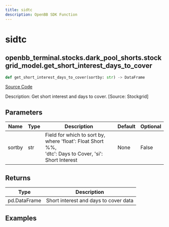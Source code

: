 ```yaml
---
title: sidtc
description: OpenBB SDK Function
---
```


# sidtc

## openbb_terminal.stocks.dark_pool_shorts.stockgrid_model.get_short_interest_days_to_cover

```python title='openbb_terminal/stocks/dark_pool_shorts/stockgrid_model.py'
def get_short_interest_days_to_cover(sortby: str) -> DataFrame
```
[Source Code](https://github.com/OpenBB-finance/OpenBBTerminal/tree/main/openbb_terminal/stocks/dark_pool_shorts/stockgrid_model.py#L78)

Description: Get short interest and days to cover. [Source: Stockgrid]

## Parameters

| Name | Type | Description | Default | Optional |
| ---- | ---- | ----------- | ------- | -------- |
| sortby | str | Field for which to sort by, where 'float': Float Short %%,<br/>'dtc': Days to Cover, 'si': Short Interest | None | False |

## Returns

| Type | Description |
| ---- | ----------- |
| pd.DataFrame | Short interest and days to cover data |

## Examples

